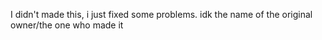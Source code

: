 I didn't made this, i just fixed some problems.
idk the name of the original owner/the one who made it
